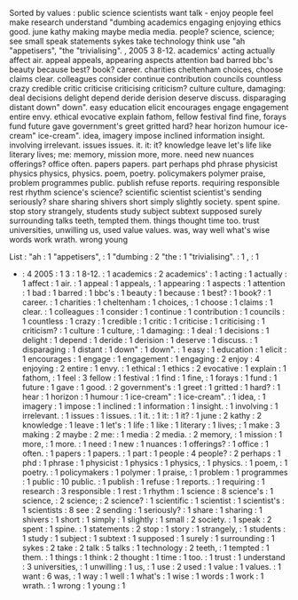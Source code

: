 Sorted by values :
public science scientists want talk - enjoy people feel make research understand "dumbing academics engaging enjoying ethics good. june kathy making maybe media media. people? science, science; see small speak statements sykes take technology think use "ah "appetisers", "the "trivialising". , 2005 3 8-12. academics' acting actually affect air. appeal appeals, appearing aspects attention bad barred bbc's beauty because best? book? career. charities cheltenham choices, choose claims clear. colleagues consider continue contribution councils countless crazy credible critic criticise criticising criticism? culture culture, damaging: deal decisions delight depend deride derision deserve discuss. disparaging distant down" down". easy education elicit encourages engage engagement entire envy. ethical evocative explain fathom, fellow festival find fine, forays fund future gave government's greet gritted hard? hear horizon humour ice-cream" ice-cream". idea, imagery impose inclined information insight. involving irrelevant. issues issues. it. it: it? knowledge leave let's life like literary lives; me: memory, mission more, more. need new nuances offerings? office often. papers papers. part perhaps phd phrase physicist physics physics, physics. poem, poetry. policymakers polymer praise, problem programmes public. publish refuse reports. requiring responsible rest rhythm science's science? scientific scientist scientist's sending seriously? share sharing shivers short simply slightly society. spent spine. stop story strangely, students study subject subtext supposed surely surrounding talks teeth, tempted them. things thought time too. trust universities, unwilling us, used value values. was, way well what's wise words work wrath. wrong young 

List :
"ah : 1
"appetisers", : 1
"dumbing : 2
"the : 1
"trivialising". : 1
, : 1
- : 4
2005 : 1
3 : 1
8-12. : 1
academics : 2
academics' : 1
acting : 1
actually : 1
affect : 1
air. : 1
appeal : 1
appeals, : 1
appearing : 1
aspects : 1
attention : 1
bad : 1
barred : 1
bbc's : 1
beauty : 1
because : 1
best? : 1
book? : 1
career. : 1
charities : 1
cheltenham : 1
choices, : 1
choose : 1
claims : 1
clear. : 1
colleagues : 1
consider : 1
continue : 1
contribution : 1
councils : 1
countless : 1
crazy : 1
credible : 1
critic : 1
criticise : 1
criticising : 1
criticism? : 1
culture : 1
culture, : 1
damaging: : 1
deal : 1
decisions : 1
delight : 1
depend : 1
deride : 1
derision : 1
deserve : 1
discuss. : 1
disparaging : 1
distant : 1
down" : 1
down". : 1
easy : 1
education : 1
elicit : 1
encourages : 1
engage : 1
engagement : 1
engaging : 2
enjoy : 4
enjoying : 2
entire : 1
envy. : 1
ethical : 1
ethics : 2
evocative : 1
explain : 1
fathom, : 1
feel : 3
fellow : 1
festival : 1
find : 1
fine, : 1
forays : 1
fund : 1
future : 1
gave : 1
good. : 2
government's : 1
greet : 1
gritted : 1
hard? : 1
hear : 1
horizon : 1
humour : 1
ice-cream" : 1
ice-cream". : 1
idea, : 1
imagery : 1
impose : 1
inclined : 1
information : 1
insight. : 1
involving : 1
irrelevant. : 1
issues : 1
issues. : 1
it. : 1
it: : 1
it? : 1
june : 2
kathy : 2
knowledge : 1
leave : 1
let's : 1
life : 1
like : 1
literary : 1
lives; : 1
make : 3
making : 2
maybe : 2
me: : 1
media : 2
media. : 2
memory, : 1
mission : 1
more, : 1
more. : 1
need : 1
new : 1
nuances : 1
offerings? : 1
office : 1
often. : 1
papers : 1
papers. : 1
part : 1
people : 4
people? : 2
perhaps : 1
phd : 1
phrase : 1
physicist : 1
physics : 1
physics, : 1
physics. : 1
poem, : 1
poetry. : 1
policymakers : 1
polymer : 1
praise, : 1
problem : 1
programmes : 1
public : 10
public. : 1
publish : 1
refuse : 1
reports. : 1
requiring : 1
research : 3
responsible : 1
rest : 1
rhythm : 1
science : 8
science's : 1
science, : 2
science; : 2
science? : 1
scientific : 1
scientist : 1
scientist's : 1
scientists : 8
see : 2
sending : 1
seriously? : 1
share : 1
sharing : 1
shivers : 1
short : 1
simply : 1
slightly : 1
small : 2
society. : 1
speak : 2
spent : 1
spine. : 1
statements : 2
stop : 1
story : 1
strangely, : 1
students : 1
study : 1
subject : 1
subtext : 1
supposed : 1
surely : 1
surrounding : 1
sykes : 2
take : 2
talk : 5
talks : 1
technology : 2
teeth, : 1
tempted : 1
them. : 1
things : 1
think : 2
thought : 1
time : 1
too. : 1
trust : 1
understand : 3
universities, : 1
unwilling : 1
us, : 1
use : 2
used : 1
value : 1
values. : 1
want : 6
was, : 1
way : 1
well : 1
what's : 1
wise : 1
words : 1
work : 1
wrath. : 1
wrong : 1
young : 1
